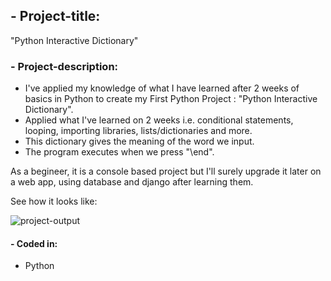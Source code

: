 ## - Project-title:
   "Python Interactive Dictionary"
                  
### - Project-description:

- I've applied my knowledge of what I have learned after 2 weeks of basics in Python to create my First Python Project : "Python Interactive Dictionary".
- Applied what I've learned on 2 weeks i.e. conditional statements, looping, importing libraries, lists/dictionaries and more.
- This dictionary gives the meaning of the word we input.
- The program executes when we press "\end".

As a begineer, it is a console based project but I'll surely upgrade it later on a web app, using database and django after learning them.

See how it looks like:

![project-output](https://user-images.githubusercontent.com/59916981/94792930-6d465d00-03f9-11eb-8a21-83aec4d262d5.PNG)

#### - Coded in:
   * Python
